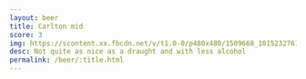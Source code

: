 ```yaml
---
layout: beer
title: Carlton mid
score: 3
img: https://scontent.xx.fbcdn.net/v/t1.0-0/p480x480/1509668_10152327617473745_370150087_n.jpg?oh=f9ded502df66af1639b3d22e375f33ea&oe=58D9B43D
desc: Not quite as nice as a draught and with less alcohol
permalink: /beer/:title.html
---
```

